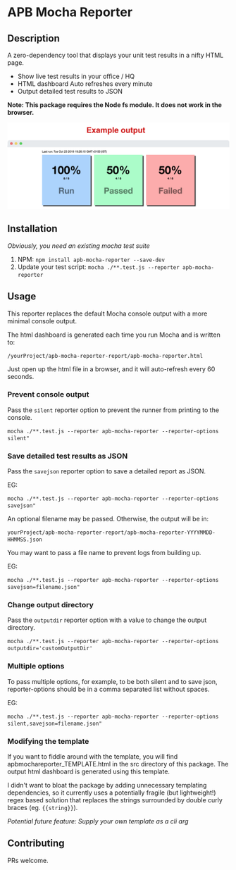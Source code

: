 # APB Mocha Reporter
## Description

A zero-dependency tool that displays your unit test results in a nifty HTML page.

- Show live test results in your office / HQ
- HTML dashboard Auto refreshes every minute
- Output detailed test results to JSON

**Note: This package requires the Node fs module. It does not work in the browser.**

![Screenshot](https://github.com/aido179/apb-mocha-reporter/blob/master/img/dash_screenshot.png)


## Installation

*Obviously, you need an existing mocha test suite*

1. NPM: ```npm install apb-mocha-reporter --save-dev```
2. Update your test script: ```mocha ./**.test.js --reporter apb-mocha-reporter```

## Usage

This reporter replaces the default Mocha console output with a more minimal console output.

The html dashboard is generated each time you run Mocha and is written to:

```
/yourProject/apb-mocha-reporter-report/apb-mocha-reporter.html
```

Just open up the html file in a browser, and it will auto-refresh every 60 seconds.

### Prevent console output
Pass the ```silent``` reporter option to prevent the runner from printing to the console.

```
mocha ./**.test.js --reporter apb-mocha-reporter --reporter-options silent"
```

### Save detailed test results as JSON
Pass the ```savejson``` reporter option to save a detailed report as JSON.

EG:

```
mocha ./**.test.js --reporter apb-mocha-reporter --reporter-options savejson"
```

An optional filename may be passed. Otherwise, the output will be in:

 ```
 yourProject/apb-mocha-reporter-report/apb-mocha-reporter-YYYYMMDD-HHMMSS.json
 ```

You may want to pass a file name to prevent logs from building up.

EG:

```
mocha ./**.test.js --reporter apb-mocha-reporter --reporter-options savejson=filename.json"
```

### Change output directory

Pass the ```outputdir``` reporter option with a value to change the output directory.

```
mocha ./**.test.js --reporter apb-mocha-reporter --reporter-options outputdir='customOutputDir'

```

### Multiple options

To pass multiple options, for example, to be both silent and to save json, reporter-options should be in a comma separated list without spaces.

EG:

```
mocha ./**.test.js --reporter apb-mocha-reporter --reporter-options silent,savejson=filename.json"
```

### Modifying the template ###
If you want to fiddle around with the template, you will find apbmochareporter_TEMPLATE.html in the src directory of this package. The output html dashboard is generated using this template.

I didn't want to bloat the package by adding unnecessary templating dependencies, so it currently uses a potentially fragile (but lightweight!) regex based solution that replaces the strings surrounded by double curly braces (eg. ```{{string}}```).

*Potential future feature: Supply your own template as a cli arg*

## Contributing
PRs welcome.
